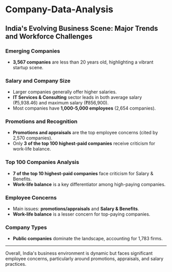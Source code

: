 # Company-Data-Analysis

## India's Evolving Business Scene: Major Trends and Workforce Challenges

### Emerging Companies
- **3,567 companies** are less than 20 years old, highlighting a vibrant startup scene.

### Salary and Company Size
- Larger companies generally offer higher salaries.
- **IT Services & Consulting** sector leads in both average salary (₹5,938.46) and maximum salary (₹856,900).
- Most companies have **1,000-5,000 employees** (2,654 companies).

### Promotions and Recognition
- **Promotions and appraisals** are the top employee concerns (cited by 2,570 companies).
- Only **3 of the top 100 highest-paid companies** receive criticism for work-life balance.

### Top 100 Companies Analysis
- **7 of the top 10 highest-paid companies** face criticism for Salary & Benefits.
- **Work-life balance** is a key differentiator among high-paying companies.

### Employee Concerns
- Main issues: **promotions/appraisals** and **Salary & Benefits**.
- **Work-life balance** is a lesser concern for top-paying companies.

### Company Types
- **Public companies** dominate the landscape, accounting for 1,783 firms.

---

Overall, India's business environment is dynamic but faces significant employee concerns, particularly around promotions, appraisals, and salary practices.

